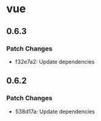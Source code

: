 # vue

## 0.6.3

### Patch Changes

- f32e7a2: Update dependencies

## 0.6.2

### Patch Changes

- 538d17a: Update dependencies
